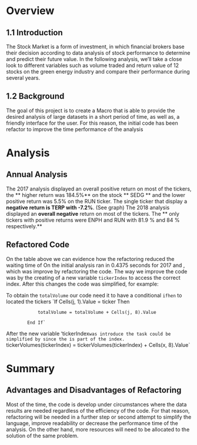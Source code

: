 # Overview
## 1.1 Introduction
The Stock Market is a form of investment, in which financial brokers base their decision according to data analysis of stock performance to determine and predict their future value. In the following analysis, we’ll take a close look to different variables such as volume traded and return value of 12 stocks on the green energy industry and compare their performance during several years. 
## 1.2 Background
The goal of this project is to create a Macro that is able to provide the desired analysis of large datasets  in a short period of time, as well as,  a friendly interface for the user. For this reason, the initial code has been refactor to improve the time performance of the analysis 

# Analysis
## Annual Analysis
The 2017 analysis displayed an overall positive return on most of the tickers, the ** higher return was 184.5%** on the stock ** SEDG ** and the lower positive return was  5.5% on the RUN ticker. The single ticker that display a **negative return is TERP with -7.2%**. (See graph) 
The 2018 analysis displayed an **overall negative** return on most of the tickers.  The ** only tickers  with positive returns were ENPH and RUN with 81.9 % and 84 % respectively.** 

## Refactored Code
On the table above we can evidence how the refactoring reduced the waiting time of 
On the initial analysis ran in 0.4375 seconds for 2017 and , which was improve by refactoring the code. The way we improve the code was by the creating of a new variable `tickerIndex` to access the correct index. After this changes the code was simplified, for example: 

To obtain the `totalVolume` our code need it to have a conditional `ifhen` to located the tickers
`If Cells(j, 1).Value = ticker Then
            
                totalVolume = totalVolume + Cells(j, 8).Value
                
            End If`

After the new variable ‘tickerIndex` was introduce the task could be simplified by since the is part of the index. 
`tickerVolumes(tickerIndex) = tickerVolumes(tickerIndex) + Cells(x, 8).Value`

# Summary 
## Advantages and Disadvantages of Refactoring
Most of the time, the code is develop under circumstances where the data results are needed regardless of the efficiency of the code. For that reason, refactoring will be needed in a further step or second attempt to simplify the language, improve readability or  decrease the performance time of the analysis. On the other hand, more resources will need to be allocated to the solution of the same problem.  




